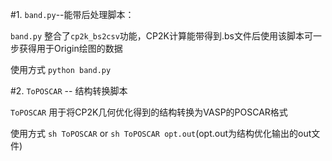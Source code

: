 #1. `band.py`--能带后处理脚本：

`band.py`  整合了`cp2k_bs2csv`功能，CP2K计算能带得到.bs文件后使用该脚本可一步获得用于Origin绘图的数据

使用方式  `python band.py`

#2. `ToPOSCAR` -- 结构转换脚本

`ToPOSCAR` 用于将CP2K几何优化得到的结构转换为VASP的POSCAR格式

使用方式  `sh ToPOSCAR` or `sh ToPOSCAR opt.out`(opt.out为结构优化输出的out文件)
